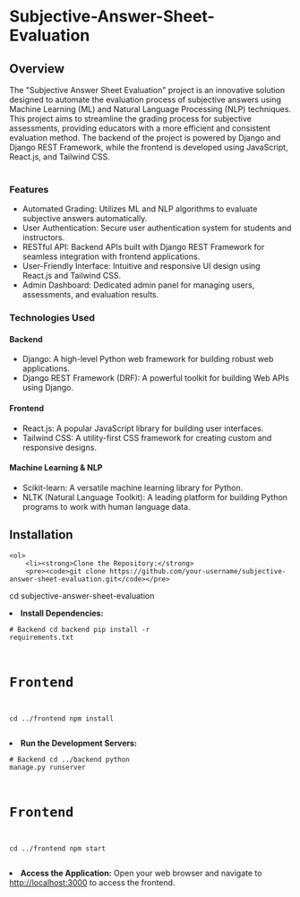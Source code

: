 # Subjective-Answer-Sheet-Evaluation

<h2> Overview </h2>
The "Subjective Answer Sheet Evaluation" project is an innovative solution designed to automate the evaluation process of subjective answers using Machine Learning (ML) and Natural Language Processing (NLP) techniques. This project aims to streamline the grading process for subjective assessments, providing educators with a more efficient and consistent evaluation method. The backend of the project is powered by Django and Django REST Framework, while the frontend is developed using JavaScript, React.js, and Tailwind CSS.
<br />
<br />

<h3>Features </h3>
<ul>
<li>Automated Grading: Utilizes ML and NLP algorithms to evaluate subjective answers automatically.</li>
<li>User Authentication: Secure user authentication system for students and instructors.</li>
<li>RESTful API: Backend APIs built with Django REST Framework for seamless integration with frontend applications.</li>
<li>User-Friendly Interface: Intuitive and responsive UI design using React.js and Tailwind CSS.</li>
<li>Admin Dashboard: Dedicated admin panel for managing users, assessments, and evaluation results.</li>
</ul>

<h3>Technologies Used</h3>
<h4>Backend</h4>
<ul>
<li>Django: A high-level Python web framework for building robust web applications. </li>
<li>Django REST Framework (DRF): A powerful toolkit for building Web APIs using Django.</li>
</ul>

<h4>Frontend</h4>
<ul>
<li>React.js: A popular JavaScript library for building user interfaces.</li>
<li>Tailwind CSS: A utility-first CSS framework for creating custom and responsive designs.</li>
</ul>

<h4>Machine Learning & NLP</h4>
<ul>
<li>Scikit-learn: A versatile machine learning library for Python.</li>
<li>NLTK (Natural Language Toolkit): A leading platform for building Python programs to work with human language data.</li>
</ul>

<h2>Installation</h2>

    <ol>
        <li><strong>Clone the Repository:</strong>
        <pre><code>git clone https://github.com/your-username/subjective-answer-sheet-evaluation.git</code></pre>
cd subjective-answer-sheet-evaluation
        </li>
        <li><strong>Install Dependencies:</strong>
            <pre><code># Backend
cd backend
pip install -r requirements.txt

# Frontend
cd ../frontend
npm install</code></pre>
        </li>
        <li><strong>Run the Development Servers:</strong>
            <pre><code># Backend
cd ../backend
python manage.py runserver

# Frontend
cd ../frontend
npm start</code></pre>
        </li>
        <li><strong>Access the Application:</strong> Open your web browser and navigate to <a href="http://localhost:3000">http://localhost:3000</a> to access the frontend.</li>
    </ol>

